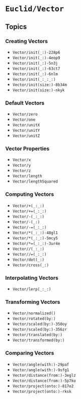 # ``Euclid/Vector``

## Topics

### Creating Vectors

- ``Vector/init(_:)-228p6``
- ``Vector/init(_:)-4eop9``
- ``Vector/init(_:)-5n3j``
- ``Vector/init(_:)-63ct7``
- ``Vector/init(_:)-6nlm``
- ``Vector/init(_:_:_:)``
- ``Vector/init(size:)-8b34m``
- ``Vector/init(size:)-nkyk``

### Default Vectors

- ``Vector/zero``
- ``Vector/one``
- ``Vector/unitX``
- ``Vector/unitY``
- ``Vector/unitZ``

### Vector Properties

- ``Vector/x``
- ``Vector/y``
- ``Vector/z``
- ``Vector/length``
- ``Vector/lengthSquared``

### Computing Vectors

- ``Vector/+(_:_:)``
- ``Vector/+=(_:_:)``
- ``Vector/-(_:_:)``
- ``Vector/-(_:)``
- ``Vector/-=(_:_:)``
- ``Vector/*(_:_:)-48gl1``
- ``Vector/*(_:_:)-5mcy5``
- ``Vector/*=(_:_:)-3ur4e``
- ``Vector//(_:_:)``
- ``Vector//=(_:_:)``
- ``Vector/dot(_:)``
- ``Vector/cross(_:)``

### Interpolating Vectors

- ``Vector/lerp(_:_:)``

### Transforming Vectors

- ``Vector/normalized()``
- ``Vector/rotated(by:)``
- ``Vector/scaled(by:)-350oy``
- ``Vector/scaled(by:)-356zr``
- ``Vector/translated(by:)``
- ``Vector/transformed(by:)``

### Comparing Vectors

- ``Vector/angle(with:)-29paf``
- ``Vector/angle(with:)-9sfg1``
- ``Vector/distance(from:)-3eglz``
- ``Vector/distance(from:)-5p7ko``
- ``Vector/project(onto:)-817o2``
- ``Vector/project(onto:)-rksk``

